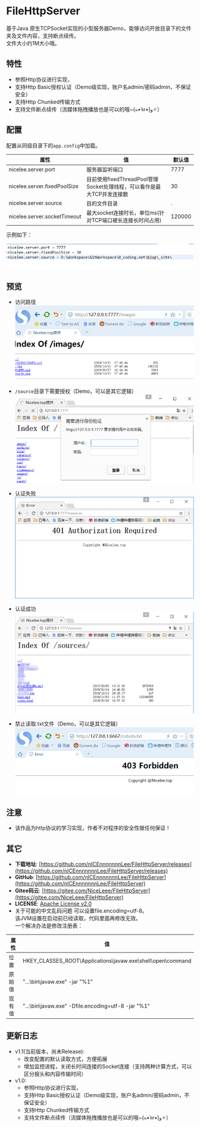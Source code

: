 ﻿# FileHttpServer
基于Java 原生TCPSocket实现的小型服务器Demo，能够访问开放目录下的文件夹及文件内容，支持断点续传。   
文件大小约1M大小哦。

## 特性
* 参照Http协议进行实现，
* 支持Http Basic授权认证（Demo级实现，账户名admin/密码admin，不保证安全）
* 支持Http Chunked传输方式
* 支持文件断点续传（流媒体拖拽播放也是可以的哦~(๑•̀ㅂ•́)و✧）

## 配置
配置从同级目录下的```app.config```中加载。

| 属性  | 值 | 默认值 |
| ------------- | ------------- |------------- |
| nicelee.server.port  | 服务器监听端口  | 7777  |
| nicelee.server.fixedPoolSize  |目前使用fixedThreadPool管理Socket处理线程，可以看作是最大TCP并发连接数  | 30  |
| nicelee.server.source  | 目的文件目录 | .  |
| nicelee.server.socketTimeout  | 最大socket连接时长，单位ms(针对TCP端口被长连接长时间占用) | 120000  |


示例如下：  

![](https://raw.githubusercontent.com/nICEnnnnnnnLee/FileHttpServer/master/source/config.png)  

## 预览
* 访问路径  
![](https://raw.githubusercontent.com/nICEnnnnnnnLee/FileHttpServer/master/source/preview.png)  

* ```/source```目录下需要授权（Demo，可以是其它逻辑）  
![](https://raw.githubusercontent.com/nICEnnnnnnnLee/FileHttpServer/master/source/preview-auth.png)  

* 认证失败  
![](https://raw.githubusercontent.com/nICEnnnnnnnLee/FileHttpServer/master/source/preview-401.png)  

* 认证成功  
![](https://raw.githubusercontent.com/nICEnnnnnnnLee/FileHttpServer/master/source/preview-auth_ok.png)  

* 禁止读取.txt文件（Demo，可以是其它逻辑）  
![](https://raw.githubusercontent.com/nICEnnnnnnnLee/FileHttpServer/master/source/preview-403.png)  

## 注意  
* 该作品为http协议的学习实现，作者不对程序的安全性做任何保证！  

## 其它  
* **下载地址**: [https://github.com/nICEnnnnnnnLee/FileHttpServer/releases](https://github.com/nICEnnnnnnnLee/FileHttpServer/releases)
* **GitHub**: [https://github.com/nICEnnnnnnnLee/FileHttpServer](https://github.com/nICEnnnnnnnLee/FileHttpServer)  
* **Gitee码云**: [https://gitee.com/NiceLeee/FileHttpServer](https://gitee.com/NiceLeee/FileHttpServer)  
* **LICENSE**: [Apache License v2.0](https://www.apache.org/licenses/LICENSE-2.0.html)
* 关于可能的中文乱码问题
可以设置file.encoding=utf-8。  
该JVM设置在启动前已经读取，代码里面再修改无效。  
一个解决办法是修改注册表：   


| 属性  | 值 |
| ------------- | ------------- |
| 位置  | HKEY_CLASSES_ROOT\Applications\javaw.exe\shell\open\command  |
| 原始值  |"...\bin\javaw.exe" -jar "%1"  |
| 现有值  | "...\bin\javaw.exe" -Dfile.encoding=utf-8 -jar "%1"  |


## 更新日志
* v1.1(当前版本，尚未Release):
    * 改变配置的默认读取方式，方便拓展
    * 增加监控进程，关闭长时间连接的Socket连接（支持两种计算方式，可以区分报头和内容传输时间）
* v1.0:
    * 参照Http协议进行实现，
    * 支持Http Basic授权认证（Demo级实现，账户名admin/密码admin，不保证安全）
    * 支持Http Chunked传输方式
    * 支持文件断点续传（流媒体拖拽播放也是可以的哦~(๑•̀ㅂ•́)و✧）



